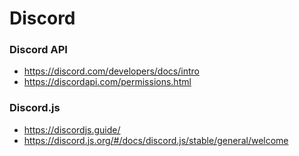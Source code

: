 # Discord

### Discord API
- https://discord.com/developers/docs/intro
- https://discordapi.com/permissions.html

### Discord.js
- https://discordjs.guide/
- https://discord.js.org/#/docs/discord.js/stable/general/welcome